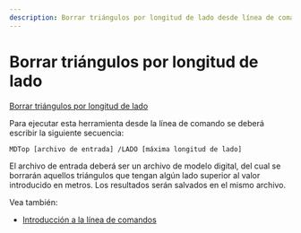 ```yaml
---
description: Borrar triángulos por longitud de lado desde línea de comando
---
```


# Borrar triángulos por longitud de lado

[Borrar triángulos por longitud de lado](/mdtopx/desde-linea-de-comando/linea-de-comando-borrar-triangulos-por-longitud-de-lado.md)

Para ejecutar esta herramienta desde la línea de comando se deberá escribir la siguiente secuencia:

```text
MDTop [archivo de entrada] /LADO [máxima longitud de lado]
```

El archivo de entrada deberá ser un archivo de modelo digital, del cual se borrarán aquellos triángulos que tengan algún lado superior al valor introducido en metros. Los resultados serán salvados en el mismo archivo.

Vea también:

* [Introducción a la línea de comandos](./)

